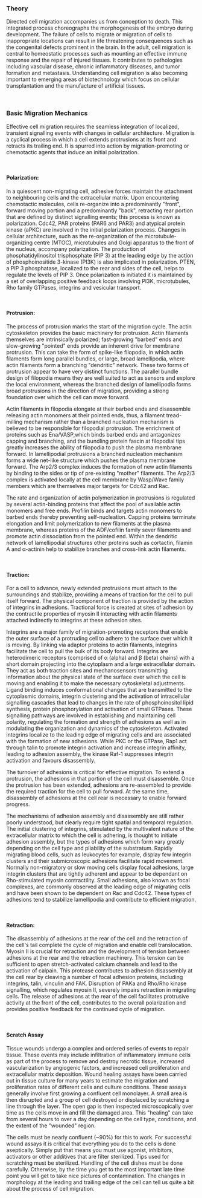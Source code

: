 ### Theory
Directed cell migration accompanies us from conception to death. This integrated process choreographs the morphogenesis of the embryo during development. The failure of cells to migrate or migration of cells to inappropriate locations can result in life threatening consequences such as the congenital defects prominent in the brain. In the adult, cell migration is central to homeostatic processes such as mounting an effective immune response and the repair of injured tissues. It contributes to pathologies including vascular disease, chronic inflammatory diseases, and tumor formation and metastasis. Understanding cell migration is also becoming important to emerging areas of biotechnology which focus on cellular transplantation and the manufacture of artificial tissues.

&nbsp;

### Basic Migration Mechanics
Effective cell migration requires the seamless integration of localized, transient signalling events with changes in cellular architecture. Migration is a cyclical process in which a cell extends protrusions at its front and retracts its trailing end. It is spurred into action by migration-promoting or chemotactic agents that induce an initial polarization.

&nbsp;

#### Polarization:
In a quiescent non-migrating cell, adhesive forces maintain the attachment to neighbouring cells and the extracellular matrix. Upon encountering chemotactic molecules, cells re-organize into a predominantly "front", forward moving portion and a predominantly "back", retracting rear portion that are defined by distinct signalling events; this process is known as polarization. Cdc42, PAR proteins (PAR6 and PAR3) and atypical protein kinase (aPKC) are involved in the initial polarization process. Changes in cellular architecture, such as the re-organization of the microtubule-organizing centre (MTOC), microtubules and Golgi apparatus to the front of the nucleus, accompany polarization. The production of phosphatidylinositol trisphosphate (PIP 3) at the leading edge by the action of phosphoinositide 3-kinase (PI3K) is also implicated in polarization. PTEN, a PIP 3 phosphatase, localized to the rear and sides of the cell, helps to regulate the levels of PIP 3. Once polarization is initiated it is maintained by a set of overlapping positive feedback loops involving PI3K, microtubules, Rho family GTPases, integrins and vesicular transport.

&nbsp;

#### Protrusion: 
The process of protrusion marks the start of the migration cycle. The actin cytoskeleton provides the basic machinery for protrusion. Actin filaments themselves are intrinsically polarized; fast-growing "barbed" ends and slow-growing "pointed" ends provide an inherent drive for membrane protrusion. This can take the form of spike-like filopodia, in which actin filaments form long parallel bundles, or large, broad lamellipodia, where actin filaments form a branching "dendritic" network. These two forms of protrusion appear to have very distinct functions. The parallel bundle design of filopodia means they are well suited to act as sensors and explore the local environment, whereas the branched design of lamellipodia forms broad protrusions in the direction of migration, providing a strong foundation over which the cell can move forward.

Actin filaments in filopodia elongate at their barbed ends and disassemble releasing actin monomers at their pointed ends, thus, a filament tread-milling mechanism rather than a branched nucleation mechanism is believed to be responsible for filopodial protrusion. The enrichment of proteins such as Ena/VASP,which binds barbed ends and antagonizes capping and branching, and the bundling protein fascin at filopodial tips greatly increases the ability of filopodia to push the plasma membrane forward.
In lamellipodial protrusions a branched nucleation mechanism forms a wide net-like structure which pushes the plasma membrane forward. The Arp2/3 complex induces the formation of new actin filaments by binding to the sides or tip of pre-existing "mother" filaments. The Arp2/3 complex is activated locally at the cell membrane by Wasp/Wave family members which are themselves major targets for Cdc42 and Rac.

The rate and organization of actin polymerization in protrusions is regulated by several actin-binding proteins that affect the pool of available actin monomers and free ends. Profilin binds and targets actin monomers to barbed ends thereby preventing self-nucleation. Capping proteins terminate elongation and limit polymerization to new filaments at the plasma membrane, whereas proteins of the ADF/cofilin family sever filaments and promote actin dissociation from the pointed end. Within the dendritic network of lamellipodial structures other proteins such as cortactin, filamin A and α-actinin help to stabilize branches and cross-link actin filaments.

&nbsp;

#### Traction:
For a cell to advance, newly extended protrusions must attach to the surroundings and stabilize, providing a means of traction for the cell to pull itself forward. The physical component of traction is provided by the action of integrins in adhesions. Tractional force is created at sites of adhesion by the contractile properties of myosin II interacting with actin filaments attached indirectly to integrins at these adhesion sites.

Integrins are a major family of migration-promoting receptors that enable the outer surface of a protruding cell to adhere to the surface over which it is moving. By linking via adaptor proteins to actin filaments, integrins facilitate the cell to pull the bulk of its body forward. Integrins are heterodimeric receptors (comprised of α (alpha) and β (beta) chains) with a short domain projecting into the cytoplasm and a large extracellular domain. They act as both traction sites and mechanosensors transmitting information about the physical state of the surface over which the cell is moving and enabling it to make the necessary cytoskeletal adjustments. Ligand binding induces conformational changes that are transmitted to the cytoplasmic domains, integrin clustering and the activation of intracellular signalling cascades that lead to changes in the rate of phosphoinositol lipid synthesis, protein phosphorylation and activation of small GTPases. These signalling pathways are involved in establishing and maintaining cell polarity, regulating the formation and strength of adhesions as well as in modulating the organization and dynamics of the cytoskeleton. Activated integrins localize to the leading edge of migrating cells and are associated with the formation of new adhesions. While PKC or the GTPase, Rap1 act through talin to promote integrin activation and increase integrin affinity, leading to adhesion assembly, the kinase Raf-1 suppresses integrin activation and favours disassembly.

The turnover of adhesions is critical for effective migration. To extend a protrusion, the adhesions in that portion of the cell must disassemble. Once the protrusion has been extended, adhesions are re-assembled to provide the required traction for the cell to pull forward. At the same time, disassembly of adhesions at the cell rear is necessary to enable forward progress.

The mechanisms of adhesion assembly and disassembly are still rather poorly understood, but clearly require tight spatial and temporal regulation. The initial clustering of integrins, stimulated by the multivalent nature of the extracellular matrix to which the cell is adhering, is thought to initiate adhesion assembly, but the types of adhesions which form vary greatly depending on the cell type and pliability of the substratum. Rapidly migrating blood cells, such as leukocytes for example, display few integrin clusters and their submicroscopic adhesions facilitate rapid movement. Normally non-migratory or slow moving cells display focal adhesions, large integrin clusters that are tightly adherent and appear to be dependant on Rho-stimulated myosin contractility. Small adhesions, also known as focal complexes, are commonly observed at the leading edge of migrating cells and have been shown to be dependent on Rac and Cdc42. These types of adhesions tend to stabilize lamellipodia and contribute to efficient migration.

&nbsp;

#### Retraction:
The disassembly of adhesions at the rear of the cell and the retraction of the cell's tail complete the cycle of migration and enable cell translocation. Myosin II is crucial for retraction and the development of tension between adhesions at the rear and the retraction machinery. This tension can be sufficient to open stretch-activated calcium channels and lead to the activation of calpain. This protease contributes to adhesion disassembly at the cell rear by cleaving a number of focal adhesion proteins, including integrins, talin, vinculin and FAK. Disruption of PAKa and Rho/Rho kinase signalling, which regulates myosin II, severely impairs retraction in migrating cells. The release of adhesions at the rear of the cell facilitates protrusive activity at the front of the cell, contributes to the overall polarization and provides positive feedback for the continued cycle of migration.

&nbsp;

#### Scratch Assay
Tissue wounds undergo a complex and ordered series of events to repair tissue. These events may include infiltration of inflammatory immune cells as part of the process to remove and destroy necrotic tissue, increased vascularization by angiogenic factors, and increased cell proliferation and extracellular matrix deposition. Wound healing assays have been carried out in tissue culture for many years to estimate the migration and proliferation rates of different cells and culture conditions. These assays generally involve first growing a confluent cell monolayer. A small area is then disrupted and a group of cell destroyed or displaced by scratching a line through the layer. The open gap is then inspected microscopically over time as the cells move in and fill the damaged area. This "healing" can take from several hours to over a day depending on the cell type, conditions, and the extent of the "wounded" region.

The cells must be nearly confluent (~90%) for this to work. For successful wound assays it is critical that everything you do to the cells is done aseptically. Simply put that means you must use agonist, inhibitors, activators or other additives that are filter sterilized. Tips used for scratching must be sterilized. Handling of the cell dishes must be done carefully. Otherwise, by the time you get to the most important late time point you will get to take nice pictures of contamination. The changes in morphology at the leading and trailing edge of the cell can tell us quite a bit about the process of cell migration.
